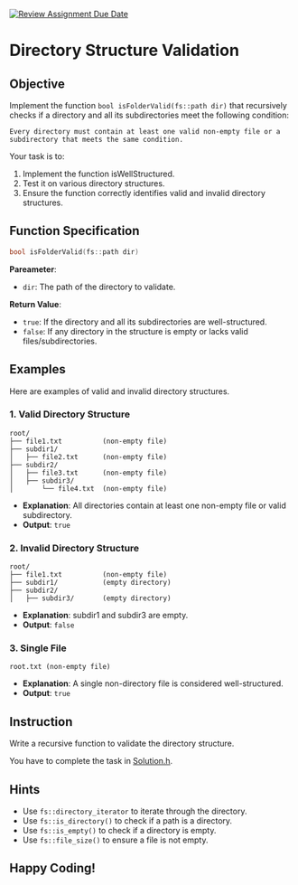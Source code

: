 [![Review Assignment Due Date](https://classroom.github.com/assets/deadline-readme-button-22041afd0340ce965d47ae6ef1cefeee28c7c493a6346c4f15d667ab976d596c.svg)](https://classroom.github.com/a/pMzKd_dN)
# Directory Structure Validation
## Objective
Implement the function `bool isFolderValid(fs::path dir)` that recursively checks if a directory and all its subdirectories meet the following condition:

    Every directory must contain at least one valid non-empty file or a subdirectory that meets the same condition.

Your task is to:

1. Implement the function isWellStructured.
2. Test it on various directory structures.
3. Ensure the function correctly identifies valid and invalid directory structures.

## Function Specification

```cpp
bool isFolderValid(fs::path dir)
```

**Pareameter**: 
- `dir`: The path of the directory to validate.

**Return Value**:
- `true`: If the directory and all its subdirectories are well-structured.
- `false`: If any directory in the structure is empty or lacks valid files/subdirectories.

## Examples

Here are examples of valid and invalid directory structures.

### 1. Valid Directory Structure
```shell
root/
├── file1.txt          (non-empty file)
├── subdir1/
│   ├── file2.txt      (non-empty file)
├── subdir2/
│   ├── file3.txt      (non-empty file)
│   ├── subdir3/
│       └── file4.txt  (non-empty file)
```
- **Explanation**: All directories contain at least one non-empty file or valid subdirectory.
- **Output**: `true`

### 2. Invalid Directory Structure
```shell
root/
├── file1.txt          (non-empty file)
├── subdir1/           (empty directory)
├── subdir2/
│   ├── subdir3/       (empty directory)
```
- **Explanation**: subdir1 and subdir3 are empty.
- **Output**: `false`

### 3. Single File
```shell
root.txt (non-empty file)
```
- **Explanation**: A single non-directory file is considered well-structured.
- **Output**: `true`

## Instruction
Write a recursive function to validate the directory structure. 

You have to complete the task in [Solution.h](Solution.h).

## Hints
- Use `fs::directory_iterator` to iterate through the directory.
- Use `fs::is_directory()` to check if a path is a directory.
- Use `fs::is_empty()` to check if a directory is empty.
- Use `fs::file_size()` to ensure a file is not empty.

## Happy Coding!